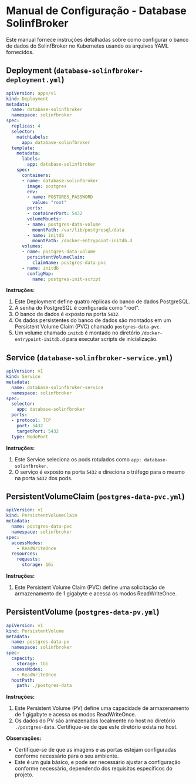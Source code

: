 # Manual de Configuração - Database SolinfBroker

Este manual fornece instruções detalhadas sobre como configurar o banco de dados do SolinfBroker no Kubernetes usando os arquivos YAML fornecidos.

## Deployment (`database-solinfbroker-deployment.yml`)

```yaml
apiVersion: apps/v1
kind: Deployment
metadata:
  name: database-solinfbroker
  namespace: solinfbroker
spec:
  replicas: 4
  selector:
    matchLabels:
      app: database-solinfbroker
  template:
    metadata:
      labels:
        app: database-solinfbroker
    spec:
      containers:
      - name: database-solinfbroker
        image: postgres
        env:
        - name: POSTGRES_PASSWORD
          value: "root"
        ports:
        - containerPort: 5432
        volumeMounts:
        - name: postgres-data-volume
          mountPath: /var/lib/postgresql/data
        - name: initdb
          mountPath: /docker-entrypoint-initdb.d
      volumes:
      - name: postgres-data-volume
        persistentVolumeClaim:
          claimName: postgres-data-pvc
      - name: initdb
        configMap:
          name: postgres-init-script
```

**Instruções:**
1. Este Deployment define quatro réplicas do banco de dados PostgreSQL.
2. A senha do PostgreSQL é configurada como "root".
3. O banco de dados é exposto na porta `5432`.
4. Os dados persistentes do banco de dados são montados em um Persistent Volume Claim (PVC) chamado `postgres-data-pvc`.
5. Um volume chamado `initdb` é montado no diretório `/docker-entrypoint-initdb.d` para executar scripts de inicialização.

## Service (`database-solinfbroker-service.yml`)

```yaml
apiVersion: v1
kind: Service
metadata:
  name: database-solinfbroker-service
  namespace: solinfbroker
spec:
  selector:
    app: database-solinfbroker
  ports:
  - protocol: TCP
    port: 5432
    targetPort: 5432
  type: NodePort
```

**Instruções:**
1. Este Service seleciona os pods rotulados como `app: database-solinfbroker`.
2. O serviço é exposto na porta `5432` e direciona o tráfego para o mesmo na porta `5432` dos pods.

## PersistentVolumeClaim (`postgres-data-pvc.yml`)

```yaml
apiVersion: v1
kind: PersistentVolumeClaim
metadata:
  name: postgres-data-pvc
  namespace: solinfbroker
spec:
  accessModes:
    - ReadWriteOnce
  resources:
    requests:
      storage: 1Gi
```

**Instruções:**
1. Este Persistent Volume Claim (PVC) define uma solicitação de armazenamento de 1 gigabyte e acessa os modos ReadWriteOnce.

## PersistentVolume (`postgres-data-pv.yml`)

```yaml
apiVersion: v1
kind: PersistentVolume
metadata:
  name: postgres-data-pv
  namespace: solinfbroker
spec:
  capacity:
    storage: 1Gi
  accessModes:
    - ReadWriteOnce
  hostPath:
    path: ./postgres-data
```

**Instruções:**
1. Este Persistent Volume (PV) define uma capacidade de armazenamento de 1 gigabyte e acessa os modos ReadWriteOnce.
2. Os dados do PV são armazenados localmente no host no diretório `./postgres-data`. Certifique-se de que este diretório exista no host.

**Observações:**
- Certifique-se de que as imagens e as portas estejam configuradas conforme necessário para o seu ambiente.
- Este é um guia básico, e pode ser necessário ajustar a configuração conforme necessário, dependendo dos requisitos específicos do projeto.
